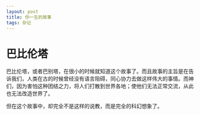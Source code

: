 ```yaml
---
layout: post
title: 你一生的故事
tags: 杂记
---
```


# 巴比伦塔

巴比伦塔，或者巴别塔，在很小的时候就知道这个故事了。而且故事的主旨是在告诉我们，人类在古的时候曾经没有语言阻碍，同心协力去做这样伟大的事情。而神们，因为害怕这种团结之力，将人们打散到世界各地；使他们无法正常交流，从此也无法改造世界了。

但在这个故事中，却完全不是这样的说教，而是完全的科幻想象了。

